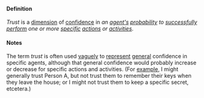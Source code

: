 #### Definition

*Trust* is a [dimension](https://github.com/gcassel/Modular-Organization-Terminology/blob/master/terms/dimension.md) of [confidence](https://github.com/gcassel/Modular-Organization-Terminology/blob/master/terms/confidence.md) in *an [agent's](https://github.com/gcassel/Modular-Organization-Terminology/blob/master/terms/agent.md) [probability](https://github.com/gcassel/Modular-Organization-Terminology/blob/master/terms/probability.md) to [successfully](https://github.com/gcassel/Modular-Organization-Terminology/blob/master/terms/success.md) [perform](https://github.com/gcassel/Modular-Organization-Terminology/blob/master/terms/perform.md) one or more [specific](https://github.com/gcassel/Modular-Organization-Terminology/blob/master/terms/specific.md) [actions](https://github.com/gcassel/Modular-Organization-Terminology/blob/master/terms/action.md) or [activities](https://github.com/gcassel/Modular-Organization-Terminology/blob/master/terms/activity.md)*.

#### Notes

The term *trust* is often used [vaguely](https://github.com/gcassel/Modular-Organization-Terminology/blob/master/terms/vague.md) to [represent](https://github.com/gcassel/Modular-Organization-Terminology/blob/master/terms/represent.md) [general](https://github.com/gcassel/Modular-Organization-Terminology/blob/master/terms/generic.md) confidence in specific agents, although that general confidence would probably increase or decrease for specific actions and activities.  (For [example](https://github.com/gcassel/Modular-Organization-Terminology/blob/master/terms/example.md), I might generally trust Person A, but not trust them to remember their keys when they leave the house; or I might not trust them to keep a specific secret, etcetera.)
